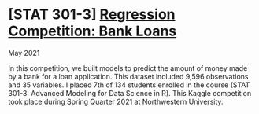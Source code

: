 # [STAT 301-3] [Regression Competition: Bank Loans](https://www.kaggle.com/c/stat-301-3-regression-2021-bank-loans/overview)
May 2021

In this competition, we built models to predict the amount of money made by a bank for a loan application. This dataset included 9,596 observations and 35 variables. I placed 7th of 134 students enrolled in the course (STAT 301-3: Advanced Modeling for Data Science in R). This Kaggle competition took place during Spring Quarter 2021 at Northwestern University. 
